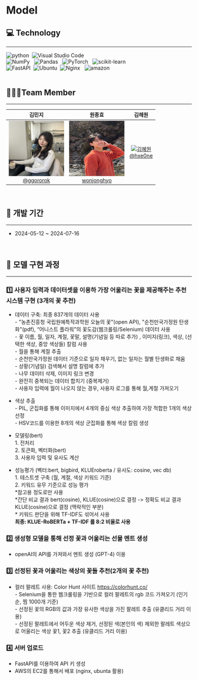 # Model
## 💻 Technology
***
![python](https://img.shields.io/badge/Python-14354C?style=for-the-badge&logo=python&logoColor=white)&nbsp; ![Visual Studio Code](https://img.shields.io/badge/Visual%20Studio%20Code-0078d7.svg?style=for-the-badge&logo=visual-studio-code&logoColor=white) &nbsp;<br>
![NumPy](https://img.shields.io/badge/numpy-%23013243.svg?style=for-the-badge&logo=numpy&logoColor=white) &nbsp; ![Pandas](https://img.shields.io/badge/pandas-%23150458.svg?style=for-the-badge&logo=pandas&logoColor=white) &nbsp; ![PyTorch](https://img.shields.io/badge/PyTorch-%23EE4C2C.svg?style=for-the-badge&logo=PyTorch&logoColor=white) &nbsp; ![scikit-learn](https://img.shields.io/badge/scikit--learn-%23F7931E.svg?style=for-the-badge&logo=scikit-learn&logoColor=white)&nbsp;<br>
![FastAPI](https://img.shields.io/badge/FastAPI-005571?style=for-the-badge&logo=fastapi)&nbsp; ![Ubuntu](https://img.shields.io/badge/Ubuntu-E95420?style=for-the-badge&logo=ubuntu&logoColor=white)&nbsp; ![Nginx](https://img.shields.io/badge/nginx-%23009639.svg?style=for-the-badge&logo=nginx&logoColor=white) &nbsp; ![amazon](https://img.shields.io/badge/Amazon_AWS-232F3E?style=for-the-badge&logo=amazon-aws&logoColor=white) 
<br>
<br>

## 🧑🏻‍💻Team Member
***
|**김민지**|**원종효**|**김헤원**|
|:-----:|:-----:|:-----:|
| [<img src="https://github.com/Tave-13th-Project-Team-4-Fiurinee/.github/blob/main/profile/image/%EA%B9%80%EB%AF%BC%EC%A7%80.jpg" alt="김민지" width="150" height="150"> <br/> @ggororok](https://github.com/ggororok) | [<img src="https://github.com/Tave-13th-Project-Team-4-Fiurinee/.github/blob/main/profile/image/%EC%9B%90%EC%A2%85%ED%9A%A8.jpg" alt="원종효" width="150" height="150"> <br/> wonjonghyo](https://github.com/wonjonghyo) | [<img src="https://github.com/user-attachments/assets/e30a7fea-26a0-4b2b-bbef-6706085fb2b7" alt="김혜원" width="150" height="150"> <br/> @hxe0ne](https://github.com/hxe0ne) |
<br>

## 📅 개발 기간
***
 - 2024-05-12 ~ 2024-07-16
<br>

## 🌷 모델 구현 과정
***

### 1️⃣ 사용자 입력과 데이터셋을 이용하 가장 어울리는 꽃을 제공해주는 추천 시스템 구현 (3개의 꽃 추천)
- 데이터 구축: 최종 837개의 데이터 사용 </br>
</tab> - "농촌진흥청 국립원예특작과학원 오늘의 꽃"(open API), "순천만국가정원 탄생화"(pdf), “어니스트 플라워”의 꽃도감(웹크롤링/Selenium) 데이터 사용 </br>
</tab> - 꽃 이름, 월, 일자, 계절, 꽃말, 설명(기념일 등 따로 추가) , 이미지(링크), 색상, (선택한 색상, 중앙 색상들)  칼럼 사용 </br>
</tab> - 월을 통해 계절 추출 </br>
</tab> - 순천만국가정원 데이터 기준으로 일자 채우기, 없는 일자는 월별 탄생화로 채움 </br>
</tab> - 상황(기념일) 검색해서 설명 칼럼에 추가 </br>
</tab> - 나무 데이터 삭제, 이미지 링크 변경 </br>
</tab> - 완전히 중복되는 데이터 합치기 (중복제거) </br>
</tab> - 사용자 입력에 월이 나오지 않는 경우, 사용자 로그를 통해 월,계절 가져오기 </br>

- 색상 추출 </br>
</tab> - PIL, 군집화를 통해 이미지에서 4개의 중심 색상 추출하여 가장 적합한 1개의 색상 선정 </br>
</tab> - HSV코드를 이용한 8개의 색상 군집화를 통해 색상 칼럼 생성

- 모델링(bert) </br>
</tab> 1. 전처리 </br>
</tab> 2. 토큰화, 벡터화(bert) </br>
</tab> 3. 사용자 입력 및 유사도 계산 </br>

- 성능평가 (벡터:bert, bigbird, KLUEroberta / 유사도: cosine, vec db) </br>
</tab> 1. 테스트셋 구축 (월, 계절, 색상 키워드 기준) </br>
</tab> 2. 키워드 유무 기준으로 성능 평가 </br>
</tab> *참고용 정도로만 사용 </br>
</tab> *간단 비교 결과 bert(cosine), KLUE(cosine)으로 결정 -> 정확도 비교 결과 KLUE(cosine)으로 결정 (맥락적인 부분) </br>
</tab> * 키워드 판단을 위해 TF-IDF도 섞어서 사용 </br>
</tab> **최종: KLUE-RoBERTa + TF-IDF 를 8:2 비율로 사용**


### 2️⃣ 생성형 모델을 통해 선정 꽃과 어울리는 선물 멘트 생성
- openAI의 API를 가져와서 멘트 생성 (GPT-4) 이용

### 3️⃣ 선정된 꽃과 어울리는 색상의 꽃들 추천(2개의 꽃 추천) 
- 컬러 팔레트 사용: Color Hunt 사이트  https://colorhunt.co/ </br>
</tab> - Selenium을 통한 웹크롤링을 기반으로 컬러 팔레트의 rgb 코드 가져오기 (인기순, 찜 1000개 기준) </br>
</tab> - 선정된 꽃의 RGB의 값과 가장 유사한 색상을 가진 팔레트 추출 (유클리드 거리 이용) </br>
</tab> - 선정된 팔레트에서 어두운 색상 제거, 선정된 색(본인의 색) 제외한 팔레트 색상으로 어울리는 색상 꽃1, 꽃2 추출 (유클리드 거리 이용)

### 4️⃣ 서버 업로드 
- FastAPI를 이용하여 API 키 생성 </br>
- AWS의 EC2를 통해서 배포 (nginx, ubunta 활용)
